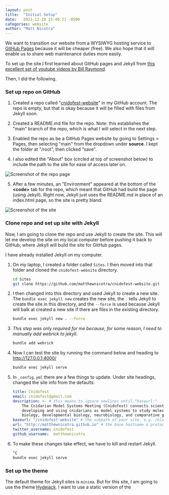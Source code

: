 ```yaml
---
layout: post
title:  "Initial Setup"
date:   2021-12-28 15:40:21 -0500
categories: website 
author: "Matt Nicotra"
---
```


We want to transition our website from a WYSIWYG hosting service to [GitHub Pages](https://pages.github.com/) because it will be cheaper (free). We also hope that it will enable us to share web maintenance duties more easily.

To set up the site I first learned about GitHub pages and Jekyll from [this excellent set of youtube videos by Bill Raymond](https://www.youtube.com/watch?v=EvYs1idcGnM&list=PLWzwUIYZpnJuT0sH4BN56P5oWTdHJiTNq). 

Then, I did the following.

### Set up repo on GitHub

1. Created a repo called "[cnidofest-website](https://github.com/matthewnicotra/cnidofest-website)" in my GitHub account. The repo is empty, but that is okay because it will be filled with files from Jekyll soon.

2. Created a README.md file for the repo. Note: this establishes the "main" branch of the repo, which is what I will select in the next step.

3. Enabled the repo as be a GitHub Pages website by going to Settings > Pages, then selecting "main" from the dropdown under **source**. I kept the folder at "/root", then clicked "save".

4. I also edited the "About" box (circled at top of screenshot below) to include the path to the site for ease of access later on.

![Screenshot of the repo page ](path-to-image.png)

5. After a few minutes, an "Environment" appeared at the bottom of the **\<code\>** tab for the repo, which meant that GitHub had build the page (using Jekyll). Right now, Jekyll just uses the README.md in place of an index.html page, so the site is pretty bland:

![Screenshot of the site](path-to-image2.png)

### Clone repo and set up site with Jekyll

Now, I am going to clone the repo and use Jekyll to create the site. This will let me develop the site on my local computer before pushing it back to GitHub, where Jekyll will build the site for GitHub pages. 

I have already installed Jekyll on my computer.

1. On my laptop, I created a folder called `Sites`. I then moved into that folder and cloned the `cnidofest-website` directory.

    ```bash
    cd Sites
    git clone https://github.com/matthewnicotra/cnidofest-website.git
    ```

2. I then changed into this directory and used Jekyll to create a new site. The `bundle exec jekyll new` creates the new site, the `.` tells Jekyll to create the site in this directory, and the `--force` is used because Jekyll will balk at created a new site if there are files in the existing directory.

    ```bash
    bundle exec jekyll new . --force
    ```

3. _This step was only required for me because, for some reason, I need to manually add webrick to jekyll._ 

    ```bash
    bundle add webrick
    ```

4. Now I can test the site by running the command below and heading to http://127.0.0.1:4000/

    ```bash
    bundle exec jekyll serve
    ```

5. In `_config.yml` there are a few things to update. Under site headings, changed the site info from the defaults:

    ```yml
    title: Cnidofest
    email: cnidofest@gmail.com
    description: >- # this means to ignore newlines until "baseurl:"
        The Cnidarian Model Systems Meeting (Cnidofest) connects scientists interested in 
        developing and using cnidarians as model systems to study molecular and cellular 
        biology, developmental biology, neurobiology, and comparative genomics.
    baseurl: "/cnidofest-website" # the subpath of your site, e.g. /blog
    url: "http://matthewnicotra.github.io" # the base hostname & protocol for your site, e.g. http://example.com
    twitter_username: cnidofest
    github_username:  matthewnicotra
    ```

6. To make these changes take effect, we have to kill and restart Jekyll. 

    ```bash
    ^C
    bundle exec jekyll serve
    ```

### Set up the theme

The default theme for Jekyll sites is `minima`. But for this site, I am going to use the theme [Hydejack](https://www.hydejack.com). I want to use a static version of the 
